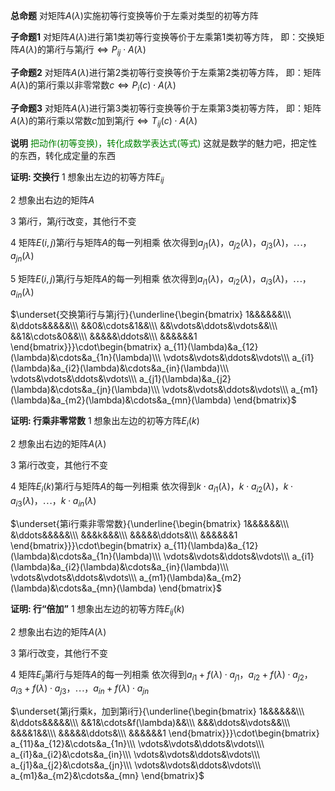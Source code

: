 **总命题**
对矩阵$A(\lambda)$实施初等行变换等价于左乘对类型的初等方阵

**子命题1**
对矩阵$A(\lambda)$进行第1类初等行变换等价于左乘第1类初等方阵，
即：交换矩阵$A(\lambda)$的第$i$行与第$j$行$\Leftrightarrow P_{ij}\cdot A(\lambda)$

**子命题2**
对矩阵$A(\lambda)$进行第2类初等行变换等价于左乘第2类初等方阵，
即：矩阵$A(\lambda)$的第$i$行乘以非零常数$c$$\Leftrightarrow P_i(c)\cdot A(\lambda)$

**子命题3**
对矩阵$A(\lambda)$进行第3类初等行变换等价于左乘第3类初等方阵，
即：矩阵$A(\lambda)$的第$i$行乘以常数$c$加到第$j$行$\Leftrightarrow T_{ij}(c)\cdot A(\lambda)$

**说明**
<font color=green>把动作(初等变换)，转化成数学表达式(等式)</font>
这就是数学的魅力吧，把定性的东西，转化成定量的东西

**证明: 交换行**
1 想象出左边的初等方阵$E_{ij}$

2 想象出右边的矩阵$A$

3 第$i$行，第$j$行改变，其他行不变

4 矩阵$E(i,j)$第$i$行与矩阵$A$的每一列相乘
依次得到$a_{j1}(\lambda)，a_{j2}(\lambda)，a_{j3}(\lambda)，\cdots，a_{jn}(\lambda)$

5 矩阵$E(i,j)$第$j$行与矩阵$A$的每一列相乘
依次得到$a_{i1}(\lambda)，a_{i2}(\lambda)，a_{i3}(\lambda)，\cdots，a_{in}(\lambda)$

$\underset{交换第i行与第j行}{\underline{\begin{bmatrix}
1&&&&&&\\\
&\ddots&&&&&\\\
&&0&\cdots&1&&\\\
&&\vdots&\ddots&\vdots&&\\\
&&1&\cdots&0&&\\\
&&&&&\ddots&\\\
&&&&&&1
\end{bmatrix}}}\cdot\begin{bmatrix}
a_{11}(\lambda)&a_{12}(\lambda)&\cdots&a_{1n}(\lambda)\\\ \vdots&\vdots&\ddots&\vdots\\\ a_{i1}(\lambda)&a_{i2}(\lambda)&\cdots&a_{in}(\lambda)\\\
\vdots&\vdots&\ddots&\vdots\\\ a_{j1}(\lambda)&a_{j2}(\lambda)&\cdots&a_{jn}(\lambda)\\\ \vdots&\vdots&\ddots&\vdots\\\
a_{m1}(\lambda)&a_{m2}(\lambda)&\cdots&a_{mn}(\lambda)
\end{bmatrix}$

**证明: 行乘非零常数**
1 想象出左边的初等方阵$E_i(k)$

2 想象出右边的矩阵$A(\lambda)$

3 第$i$行改变，其他行不变

4 矩阵$E_i(k)$第$i$行与矩阵$A$的每一列相乘
依次得到$k\cdot a_{i1}(\lambda)，k\cdot a_{i2}(\lambda)，k\cdot a_{i3}(\lambda)，\cdots，k\cdot a_{in}(\lambda)$

$\underset{第i行乘非零常数}{\underline{\begin{bmatrix}
1&&&&&&\\\
&\ddots&&&&&\\\
&&&k&&&\\\
&&&&&\ddots&\\\
&&&&&&1
\end{bmatrix}}}\cdot\begin{bmatrix}
a_{11}(\lambda)&a_{12}(\lambda)&\cdots&a_{1n}(\lambda)\\\ \vdots&\vdots&\ddots&\vdots\\\ a_{i1}(\lambda)&a_{i2}(\lambda)&\cdots&a_{in}(\lambda)\\\
\vdots&\vdots&\ddots&\vdots\\\
a_{m1}(\lambda)&a_{m2}(\lambda)&\cdots&a_{mn}(\lambda)
\end{bmatrix}$

**证明: 行“倍加”**
1 想象出左边的初等方阵$E_{ij}(k)$

2 想象出右边的矩阵$A(\lambda)$

3 第$i$行改变，其他行不变

4 矩阵$E_{ij}$第$i$行与矩阵$A$的每一列相乘
依次得到$a_{i1}+f(\lambda)\cdot a_{j1}，a_{i2}+f(\lambda)\cdot a_{j2}，
a_{i3}+f(\lambda)\cdot a_{j3}，\cdots，a_{in}+f(\lambda)\cdot a_{jn}$

$\underset{第j行乘k，加到第i行}{\underline{\begin{bmatrix}
1&&&&&&\\\
&\ddots&&&&&\\\
&&1&\cdots&f(\lambda)&&\\\
&&&\ddots&\vdots&&\\\
&&&&1&&\\\
&&&&&\ddots&\\\
&&&&&&1
\end{bmatrix}}}\cdot\begin{bmatrix}
a_{11}&a_{12}&\cdots&a_{1n}\\\ \vdots&\vdots&\ddots&\vdots\\\ a_{i1}&a_{i2}&\cdots&a_{in}\\\
\vdots&\vdots&\ddots&\vdots\\\ a_{j1}&a_{j2}&\cdots&a_{jn}\\\ \vdots&\vdots&\ddots&\vdots\\\
a_{m1}&a_{m2}&\cdots&a_{mn}
\end{bmatrix}$